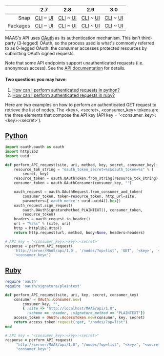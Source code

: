 ||2.7|2.8|2.9|3.0|
|-----:|:-----:|:-----:|:-----:|:-----:|
Snap|[CLI](/t/api-authentication-snap-2-7-cli/2298) ~ [UI](/t/api-authentication-snap-2-7-ui/2299)|[CLI](/t/api-authentication-snap-2-8-cli/2300) ~ [UI](/t/api-authentication-snap-2-8-ui/2301)|[CLI](/t/api-authentication-snap-2-9-cli/2302) ~ [UI](/t/api-authentication-snap-2-9-ui/2303)|[CLI](/t/api-authentication-snap-3-0-cli/3825) ~ [UI](/t/api-authentication-snap-3-0-ui/3826)|
Packages|[CLI](/t/api-authentication-deb-2-7-cli/2304) ~ [UI](/t/api-authentication-deb-2-7-ui/2305)|[CLI](/t/api-authentication-deb-2-8-cli/2306) ~ [UI](/t/api-authentication-deb-2-8-ui/2307)|[CLI](/t/api-authentication-deb-2-9-cli/2308) ~ [UI](/t/api-authentication-deb-2-9-ui/2309)|[CLI](/t/api-authentication-deb-3-0-cli/3827) ~ [UI](/t/api-authentication-deb-3-0-ui/3828)|
MAAS's API uses [OAuth](http://en.wikipedia.org/wiki/OAuth) as its authentication mechanism. This isn't third-party (3-legged) OAuth, so the process used is what's commonly referred to as 0-legged OAuth: the consumer accesses protected resources by submitting OAuth signed requests.

Note that some API endpoints support unauthenticated requests (i.e. anonymous access). See the [API documentation](https://maas.io/docs/api) for details. 

#### Two questions you may have:

1. [How can I perform authenticated requests in python?](#heading--python)
2. [How can I perform authenticated requests in ruby?](#heading--ruby)

Here are two examples on how to perform an authenticated GET request to retrieve the list of nodes. The &lt;key&gt;, &lt;secret&gt;, &lt;consumer_key&gt; tokens are the three elements that compose the API key (API key = '&lt;consumer_key&gt;:&lt;key&gt;:&lt;secret&gt;').

<a href="#heading--python"><h2 id="heading--python">Python</h2></a>

``` python
import oauth.oauth as oauth
import httplib2
import uuid

def perform_API_request(site, uri, method, key, secret, consumer_key):
    resource_tok_string = "oauth_token_secret=%s&oauth_token=%s" % (
        secret, key)
    resource_token = oauth.OAuthToken.from_string(resource_tok_string)
    consumer_token = oauth.OAuthConsumer(consumer_key, "")

    oauth_request = oauth.OAuthRequest.from_consumer_and_token(
        consumer_token, token=resource_token, http_url=site,
        parameters={'oauth_nonce': uuid.uuid4().hex})
    oauth_request.sign_request(
        oauth.OAuthSignatureMethod_PLAINTEXT(), consumer_token,
        resource_token)
    headers = oauth_request.to_header()
    url = "%s%s" % (site, uri)
    http = httplib2.Http()
    return http.request(url, method, body=None, headers=headers)

# API key = '<consumer_key>:<key>:<secret>'
response = perform_API_request(
    'http://server/MAAS/api/1.0', '/nodes/?op=list', 'GET', '<key>', '<secret>',
    '<consumer_key>')
```

<a href="#heading--ruby"><h2 id="heading--ruby">Ruby</h2></a>

``` ruby
require 'oauth'
require 'oauth/signature/plaintext'

def perform_API_request(site, uri, key, secret, consumer_key)
    consumer = OAuth::Consumer.new(
        consumer_key, "",
        { :site => "http://localhost/MAAS/api/1.0",
          :scheme => :header, :signature_method => "PLAINTEXT"})
    access_token = OAuth::AccessToken.new(consumer, key, secret)
    return access_token.request(:get, "/nodes/?op=list")
end

# API key = "<consumer_key>:<key>:<secret>"
response = perform_API_request(
     "http://server/MAAS/api/1.0", "/nodes/?op=list", "<key>", "<secret>",
     "consumer_key>")
```

